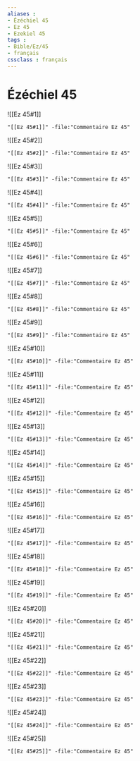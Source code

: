 ```yaml
---
aliases : 
- Ézéchiel 45
- Ez 45
- Ezekiel 45
tags : 
- Bible/Ez/45
- français
cssclass : français
---
```


# Ézéchiel 45

![[Ez 45#1]]

```query
"[[Ez 45#1]]" -file:"Commentaire Ez 45"
```

![[Ez 45#2]]

```query
"[[Ez 45#2]]" -file:"Commentaire Ez 45"
```

![[Ez 45#3]]

```query
"[[Ez 45#3]]" -file:"Commentaire Ez 45"
```

![[Ez 45#4]]

```query
"[[Ez 45#4]]" -file:"Commentaire Ez 45"
```

![[Ez 45#5]]

```query
"[[Ez 45#5]]" -file:"Commentaire Ez 45"
```

![[Ez 45#6]]

```query
"[[Ez 45#6]]" -file:"Commentaire Ez 45"
```

![[Ez 45#7]]

```query
"[[Ez 45#7]]" -file:"Commentaire Ez 45"
```

![[Ez 45#8]]

```query
"[[Ez 45#8]]" -file:"Commentaire Ez 45"
```

![[Ez 45#9]]

```query
"[[Ez 45#9]]" -file:"Commentaire Ez 45"
```

![[Ez 45#10]]

```query
"[[Ez 45#10]]" -file:"Commentaire Ez 45"
```

![[Ez 45#11]]

```query
"[[Ez 45#11]]" -file:"Commentaire Ez 45"
```

![[Ez 45#12]]

```query
"[[Ez 45#12]]" -file:"Commentaire Ez 45"
```

![[Ez 45#13]]

```query
"[[Ez 45#13]]" -file:"Commentaire Ez 45"
```

![[Ez 45#14]]

```query
"[[Ez 45#14]]" -file:"Commentaire Ez 45"
```

![[Ez 45#15]]

```query
"[[Ez 45#15]]" -file:"Commentaire Ez 45"
```

![[Ez 45#16]]

```query
"[[Ez 45#16]]" -file:"Commentaire Ez 45"
```

![[Ez 45#17]]

```query
"[[Ez 45#17]]" -file:"Commentaire Ez 45"
```

![[Ez 45#18]]

```query
"[[Ez 45#18]]" -file:"Commentaire Ez 45"
```

![[Ez 45#19]]

```query
"[[Ez 45#19]]" -file:"Commentaire Ez 45"
```

![[Ez 45#20]]

```query
"[[Ez 45#20]]" -file:"Commentaire Ez 45"
```

![[Ez 45#21]]

```query
"[[Ez 45#21]]" -file:"Commentaire Ez 45"
```

![[Ez 45#22]]

```query
"[[Ez 45#22]]" -file:"Commentaire Ez 45"
```

![[Ez 45#23]]

```query
"[[Ez 45#23]]" -file:"Commentaire Ez 45"
```

![[Ez 45#24]]

```query
"[[Ez 45#24]]" -file:"Commentaire Ez 45"
```

![[Ez 45#25]]

```query
"[[Ez 45#25]]" -file:"Commentaire Ez 45"
```

